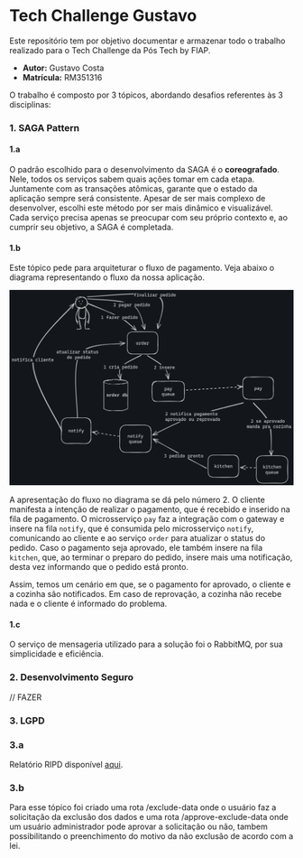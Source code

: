 # Tech Challenge Gustavo

Este repositório tem por objetivo documentar e armazenar todo o trabalho realizado para o Tech Challenge da Pós Tech by FIAP.

- **Autor:** Gustavo Costa
- **Matrícula:** RM351316

O trabalho é composto por 3 tópicos, abordando desafios referentes às 3 disciplinas:

### 1. SAGA Pattern

#### 1.a

O padrão escolhido para o desenvolvimento da SAGA é o **coreografado**. Nele, todos os serviços sabem quais ações tomar em cada etapa. Juntamente com as transações atômicas, garante que o estado da aplicação sempre será consistente. Apesar de ser mais complexo de desenvolver, escolhi este método por ser mais dinâmico e visualizável. Cada serviço precisa apenas se preocupar com seu próprio contexto e, ao cumprir seu objetivo, a SAGA é completada.

#### 1.b

Este tópico pede para arquiteturar o fluxo de pagamento. Veja abaixo o diagrama representando o fluxo da nossa aplicação.

<img src="./docs/saga.png" alt="Diagrama do fluxo SAGA"/>

A apresentação do fluxo no diagrama se dá pelo número 2. O cliente manifesta a intenção de realizar o pagamento, que é recebido e inserido na fila de pagamento. O microsserviço `pay` faz a integração com o gateway e insere na fila `notify`, que é consumida pelo microsserviço `notify`, comunicando ao cliente e ao serviço `order` para atualizar o status do pedido. Caso o pagamento seja aprovado, ele também insere na fila `kitchen`, que, ao terminar o preparo do pedido, insere mais uma notificação, desta vez informando que o pedido está pronto.

Assim, temos um cenário em que, se o pagamento for aprovado, o cliente e a cozinha são notificados. Em caso de reprovação, a cozinha não recebe nada e o cliente é informado do problema.

#### 1.c

O serviço de mensageria utilizado para a solução foi o RabbitMQ, por sua simplicidade e eficiência.

### 2. Desenvolvimento Seguro

// FAZER

### 3. LGPD

### 3.a

Relatório RIPD disponível <a href="./docs/RIPD.pdf">aqui</a>.

### 3.b

Para esse tópico foi criado uma rota /exclude-data onde o usuário faz a solicitação da exclusão dos dados e uma rota /approve-exclude-data onde um usuário administrador pode aprovar a solicitação ou não, tambem possibilitando o preenchimento do motivo da não exclusão de acordo com a lei.

